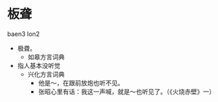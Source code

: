 



# 板聋
baen3 lon2
+ 极聋。
  * 如皋方言词典
+ 指人基本没听觉
  * 兴化方言词典
    - 他是～，在跟前放炮也听不见。
    - 张昭心里有话：我这一声喊，就是～也听见了。（《火烧赤壁》一）
